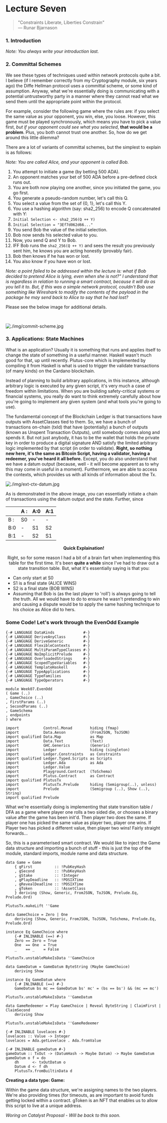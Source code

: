 # Lecture Seven

> "Constraints Liberate, Liberties Constrain" <br />
> — Runar Bjarnason

### 1. Introduction

*Note: You always write your introduction last.*

### 2. Committal Schemes

We see these types of techniques used within network protocols quite a bit. I believe (if I remember correctly from my Cryptography module, six years ago) the Diffe Hellman protocol uses a committal scheme, or some kind of assumption. Anyway, what we're essentially doing is communicating with a potential untrustworthy party in a manner where they cannot read what we send them until the appropriate point within the protocol.

For example, consider the following game where the rules are: if you select the same value as your opponent, you win, else, you loose. However, this game must be played synchronously, which means you have to pick a value first, *but if your opponent could see what you selected*, **that would be a problem**. Plus, you both cannot trust one another. So, how do we get around this little dilemma?

There are a lot of variants of committal schemes, but the simplest to explain is as follows:

*Note: You are called Alice, and your opponent is called Bob.*

1. You attempt to initiate a game (by betting 500 ADA).
2. An opponent matches your bet of 500 ADA before a pre-defined clock runs out.
3. You are both now playing one another, since you initiated the game, you go first.
4. You generate a pseudo-random number, let's call this Q.
5. You select a value from the set of {0, 1}, let's call this Y.
6. You use a hashing algorithm (say: sha2_256) to encode Q concatenated with Y:
7. <code>Initial Selection <- sha2_256(Q ++ Y)</code>
8. <code>Initial Selection = "3Ef7d062d66..."</code>
9. You send Bob the value of the initial selection.
10. Bob now sends his selected value to you.
11. Now, you send Q and Y to Bob.
12. IFF Bob runs the <code>sha2_256(Q ++ Y)</code> and sees the result you previously sent him, he knows you are acting honestly (provably fair).
13. Bob then knows if he has won or lost.
14. You also know if you have won or lost.

*Note: a point failed to be addressed within the lecture is: what if Bob decided to pretend Alice is lying, even when she is not?" I understand that is regardless in relation to running a smart contract, because it will do as you tell it to. But, if this was a simple network protocol, couldn't Bob use something like Wireshark to modify the contents of the payload in the package he may send back to Alice to say that he had lost?*

Please see the below image for additional details.

<br />

![./img/commit-scheme.jpg](./img/commit-scheme.jpg)

### 3. Applications: State Machines

What is an application? Usually it is something that runs and applies itself to change the state of something in a useful manner. Haskell wasn't much good for that, up until recently. Plutus-core which is implemented by compiling it from Haskell is what is used to trigger the validate transactions (of many kinds) on the Cardano blockchain.

Instead of planning to build arbitrary applications, in this instance, although arbitrary logic is executed by any given script, it's very much a case of freedom within limitations. When you are building safety-critical systems or financial systems, you really do want to think extremely carefully about how you're going to implement any given system (and what tools you're going to use).

The fundamental concept of the Blockchain Ledger is that transactions have outputs with AssetClasses tied to them. So, we have a bunch of transactions on-chain (txId) that have (potentially) a bunch of outputs (known as Unspent Transaction Outputs), until somebody comes along and spends it. But not just anybody, it has to be the wallet that holds the private key in order to produce a digital signature AND satisfy the limited arbitrary logic implemented by that script (in order to validate). **Right, so nothing new here, it's the same as Bitcoin Script, having a validator, having a redeemer, you've heard it all before.** Except, you do also understand that we have a datum output (because, well - it will become apparent as to why this may come in useful in a moment). Furthermore, we are able to access the contexts, which provides us with all kinds of information about the Tx.

![./img/ext-ctx-datum.jpg](./img/ext-ctx-datum.jpg)

As is demonstrated in the above image, you can essentially initiate a chain of transactions using the datum output and the state. Further, since 

<center>

|      | A :  | A:0 | A:1 |
|------|------|-----|-----|
| B :  | S0   |  -  |  -  |
|  B:0 |   -  | S1  | S2  |
| B:1  |   -  | S2  | S1  |

**Quick Explaination!**

Right, so for some reason I had a bit of a brain fart when implementing this table for the first time. It's been **quite a while** since I've had to draw out a state transition table. But, what it's essentially saying is that you:

</center>

* Can only start at S0
* S1 is a final state (ALICE WINS)
* S2 is a final state (BOB WINS)
* Assuming that Bob is (as the last player to 'roll') is always going to tell the truth. All we would have to do to ensure he wasn't pretending to win and causing a dispute would be to apply the same hashing technique to his choice as Alice did to hers.

### Some Code! Let's work through the EvenOdd Example

<pre><code>{-# LANGUAGE DataKinds             #-}
{-# LANGUAGE DeriveAnyClass        #-}
{-# LANGUAGE DeriveGeneric         #-}
{-# LANGUAGE FlexibleContexts      #-}
{-# LANGUAGE MultiParamTypeClasses #-}
{-# LANGUAGE NoImplicitPrelude     #-}
{-# LANGUAGE OverloadedStrings     #-}
{-# LANGUAGE ScopedTypeVariables   #-}
{-# LANGUAGE TemplateHaskell       #-}
{-# LANGUAGE TypeApplications      #-}
{-# LANGUAGE TypeFamilies          #-}
{-# LANGUAGE TypeOperators         #-}
	
module Week07.EvenOdd
( Game (..)
, GameChoice (..)
, FirstParams (..)
, SecondParams (..)
, GameSchema
, endpoints
) where
	
import           Control.Monad        hiding (fmap)
import           Data.Aeson           (FromJSON, ToJSON)
import qualified Data.Map             as Map
import           Data.Text            (Text)
import           GHC.Generics         (Generic)
import           Ledger               hiding (singleton)
import           Ledger.Constraints   as Constraints
import qualified Ledger.Typed.Scripts as Scripts
import           Ledger.Ada           as Ada
import           Ledger.Value
import           Playground.Contract  (ToSchema)
import           Plutus.Contract      as Contract
import qualified PlutusTx
import           PlutusTx.Prelude     hiding (Semigroup(..), unless)
import           Prelude              (Semigroup (..), Show (..), String)
import qualified Prelude
</code></pre>

What we're essentially doing is implementing that state transition table / DFA as a game where player one rolls a two sided die, or chooses a binary value after the game has been init'd. Then player two does the same. If player one has picked the same value as player two, player one wins. If Player two has picked a different value, then player two wins! Fairly straight forwards...

So, this is a parameterised smart contract. We would like to inject the Game data structure and importing a bunch of stuff - this is just the top of the module, standard imports, module name and data structure.

<pre><code>data Game = Game
    { gFirst          :: !PubKeyHash
    , gSecond         :: !PubKeyHash
    , gStake          :: !Integer
    , gPlayDeadline   :: !POSIXTime
    , gRevealDeadline :: !POSIXTime
    , gToken          :: !AssetClass
    } deriving (Show, Generic, FromJSON, ToJSON, Prelude.Eq, Prelude.Ord)

PlutusTx.makeLift ''Game

data GameChoice = Zero | One
    deriving (Show, Generic, FromJSON, ToJSON, ToSchema, Prelude.Eq, Prelude.Ord)

instance Eq GameChoice where
    {-# INLINABLE (==) #-}
    Zero == Zero = True
    One  == One  = True
    _    == _    = False

PlutusTx.unstableMakeIsData ''GameChoice

data GameDatum = GameDatum ByteString (Maybe GameChoice)
    deriving Show

instance Eq GameDatum where
    {-# INLINABLE (==) #-}
    GameDatum bs mc == GameDatum bs' mc' = (bs == bs') && (mc == mc')

PlutusTx.unstableMakeIsData ''GameDatum

data GameRedeemer = Play GameChoice | Reveal ByteString | ClaimFirst | ClaimSecond
    deriving Show

PlutusTx.unstableMakeIsData ''GameRedeemer

{-# INLINABLE lovelaces #-}
lovelaces :: Value -> Integer
lovelaces = Ada.getLovelace . Ada.fromValue

{-# INLINABLE gameDatum #-}
gameDatum :: TxOut -> (DatumHash -> Maybe Datum) -> Maybe GameDatum
gameDatum o f = do
    dh      <- txOutDatum o
    Datum d <- f dh
    PlutusTx.fromBuiltinData d
</code></pre>

**Creating a data type: Game:**

Within the game data structure, we're assigning names to the two players. We're also providing times (for timeouts, as are important to avoid funds getting locked within a contract. gToken is an NFT that enables us to allow this script to live at a unique address.

*Woring on Catalyst Proposal - Will be back to this soon.*